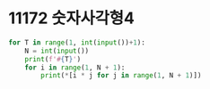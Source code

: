 # 11172 숫자사각형4



```python
for T in range(1, int(input())+1):
    N = int(input())
    print(f'#{T}')
    for i in range(1, N + 1):
        print(*[i * j for j in range(1, N + 1)])
```

